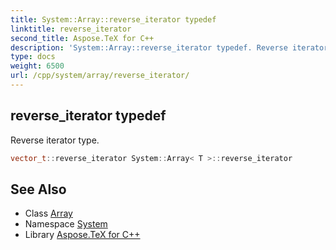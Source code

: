 ```yaml
---
title: System::Array::reverse_iterator typedef
linktitle: reverse_iterator
second_title: Aspose.TeX for C++
description: 'System::Array::reverse_iterator typedef. Reverse iterator type in C++.'
type: docs
weight: 6500
url: /cpp/system/array/reverse_iterator/
---
```

## reverse_iterator typedef


Reverse iterator type.

```cpp
vector_t::reverse_iterator System::Array< T >::reverse_iterator
```

## See Also

* Class [Array](../)
* Namespace [System](../../)
* Library [Aspose.TeX for C++](../../../)
